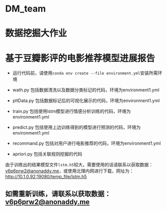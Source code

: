 # DM_team

# 数据挖掘大作业

# 基于豆瓣影评的电影推荐模型进展报告

- 运行代码前，请使用`conda env create --file environment.yml`安装所需环境

- wath.py 包括数据清洗以及数据分类标记的代码，环境为environment1.yml
- pltData.py 包括数据标记后的可视化展示的代码，环境为environment1.yml
- train.py 包括使用lstm模型进行情感分析训练的代码，环境为environment1.yml
- predict.py 包括使用上边训练得到的模型进行预测的代码，环境为environment1.yml
- recommand.py 包括对用户进行电影推荐的代码，环境为environment1.yml
- apriori.py 包括关联规则挖掘的代码

由于训练出的结果模型文件`lstm.h5`较大，需要使用的话请联系以获取数据：v6p6prw2@anonaddy.me，或使用北理内网进行下载，网址为：http://10.1.0.92:19080/temp_file/lstm.h5

## 如需重新训练，请联系以获取数据：v6p6prw2@anonaddy.me
